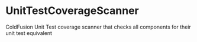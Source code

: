 UnitTestCoverageScanner
=======================

ColdFusion Unit Test coverage scanner that checks all components for their unit test equivalent